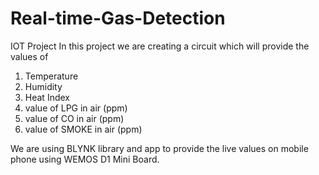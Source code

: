 # Real-time-Gas-Detection
IOT Project
In this project we are creating a circuit which will provide the values of
1. Temperature
2. Humidity
3. Heat Index
4. value of LPG in air   (ppm)
5. value of CO in air    (ppm)
6. value of SMOKE in air (ppm)

We are using BLYNK library and app to provide the live values on mobile phone using WEMOS D1 Mini Board.
